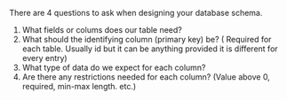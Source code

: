 There are 4 questions to ask when designing your database schema.
1) What fields or colums does our table need?
2) What should the identifying column (primary key) be? ( Required for each table. Usually id but it can be anything provided it is different for every entry)
3) What type of data do we expect for each column?
4) Are there any restrictions needed for each column? (Value above 0, required, min-max length. etc.)
